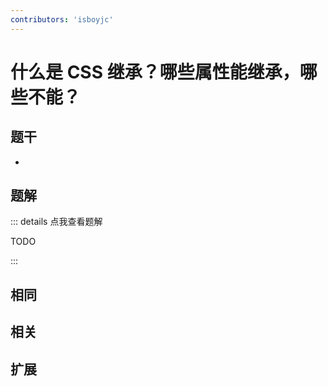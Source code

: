 ```yaml
---
contributors: 'isboyjc'
---
```


# 什么是 CSS 继承？哪些属性能继承，哪些不能？


## 题干

- 



## 题解

::: details 点我查看题解

  TODO

:::



## 相同


## 相关


## 扩展

